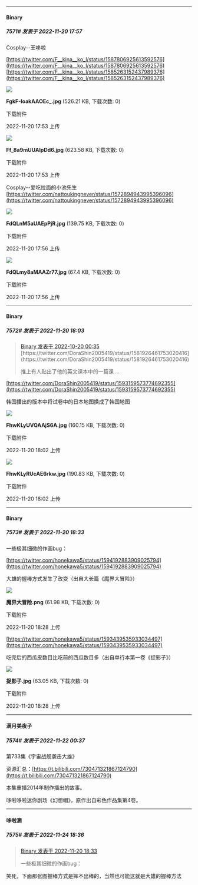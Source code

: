 

*****

####  Binary  
##### 7571#       发表于 2022-11-20 17:57

Cosplay--王哆啦

[https://twitter.com/F__kina__ko_l/status/1587806925613592576](https://twitter.com/F__kina__ko_l/status/1587806925613592576)
[https://twitter.com/F__kina__ko_l/status/1585263152437989376](https://twitter.com/F__kina__ko_l/status/1585263152437989376)

<img src="https://img.saraba1st.com/forum/202211/20/175353d3ecxjpwcigkx2py.jpg" referrerpolicy="no-referrer">

<strong>FgkF-IoakAAOEc_.jpg</strong> (526.21 KB, 下载次数: 0)

下载附件

2022-11-20 17:53 上传

<img src="https://img.saraba1st.com/forum/202211/20/175354w79uffocte7hw078.jpg" referrerpolicy="no-referrer">

<strong>Ff_8a9mUUAIpDd6.jpg</strong> (623.58 KB, 下载次数: 0)

下载附件

2022-11-20 17:53 上传

Cosplay--爱吃拉面的小池先生
[https://twitter.com/nattoukingnever/status/1572894943995396096](https://twitter.com/nattoukingnever/status/1572894943995396096)

<img src="https://img.saraba1st.com/forum/202211/20/175648pu7tct46vcv1tv7u.jpg" referrerpolicy="no-referrer">

<strong>FdQLnM5aUAEpPjR.jpg</strong> (139.75 KB, 下载次数: 0)

下载附件

2022-11-20 17:56 上传

<img src="https://img.saraba1st.com/forum/202211/20/175648nsu313uawp1uiunu.jpg" referrerpolicy="no-referrer">

<strong>FdQLmy8aMAAZr77.jpg</strong> (67.4 KB, 下载次数: 0)

下载附件

2022-11-20 17:56 上传



*****

####  Binary  
##### 7572#       发表于 2022-11-20 18:03

<blockquote><a href="httphttps://bbs.saraba1st.com/2b/forum.php?mod=redirect&amp;goto=findpost&amp;pid=57996834&amp;ptid=1034361" target="_blank">Binary 发表于 2022-10-20 00:35</a>
[https://twitter.com/DoraShin2005419/status/1581926461753020416](https://twitter.com/DoraShin2005419/status/1581926461753020416)

推上有人贴出了他的英文课本中的一篇课 ...</blockquote>
[https://twitter.com/DoraShin2005419/status/1593159573774692355](https://twitter.com/DoraShin2005419/status/1593159573774692355)

韩国播出的版本中将试卷中的日本地图换成了韩国地图

<img src="https://img.saraba1st.com/forum/202211/20/180253bhjzgzygd9fx7chr.jpg" referrerpolicy="no-referrer">

<strong>FhwKLyUVQAAjS6A.jpg</strong> (160.15 KB, 下载次数: 0)

下载附件

2022-11-20 18:02 上传

<img src="https://img.saraba1st.com/forum/202211/20/180253ikgzdetl5psml9ta.jpg" referrerpolicy="no-referrer">

<strong>FhwKLyRUcAE6rkw.jpg</strong> (190.83 KB, 下载次数: 0)

下载附件

2022-11-20 18:02 上传



*****

####  Binary  
##### 7573#       发表于 2022-11-20 18:33

一些极其细微的作画bug：

[https://twitter.com/honekawa5/status/1594192883909025794](https://twitter.com/honekawa5/status/1594192883909025794)

大雄的握棒方式发生了改变（出自大长篇《魔界大冒险》）

<img src="https://img.saraba1st.com/forum/202211/20/182826hu9m946xklij300v.png" referrerpolicy="no-referrer">

<strong>魔界大冒险.png</strong> (61.98 KB, 下载次数: 0)

下载附件

2022-11-20 18:28 上传

[https://twitter.com/honekawa5/status/1593439535933034497](https://twitter.com/honekawa5/status/1593439535933034497)

吃完后的西瓜皮数目比吃前的西瓜数目多（出自单行本第一卷《捉影子》）

<img src="https://img.saraba1st.com/forum/202211/20/182826zvhkmhkhtvgllkzm.jpg" referrerpolicy="no-referrer">

<strong>捉影子.jpg</strong> (63.05 KB, 下载次数: 0)

下载附件

2022-11-20 18:28 上传



*****

####  满月美夜子  
##### 7574#       发表于 2022-11-22 00:37

第733集《宇宙战舰袭击大雄》

资源汇总：[https://t.bilibili.com/730471321867124790](https://t.bilibili.com/730471321867124790)

本集重播2014年制作播出的故事。

哆啦哆啦迷你剧场《幻想帽》，原作出自彩色作品集第4卷。



*****

####  哆啦溯  
##### 7575#       发表于 2022-11-24 18:36

<blockquote><a href="httphttps://bbs.saraba1st.com/2b/forum.php?mod=redirect&amp;goto=findpost&amp;pid=58524268&amp;ptid=1034361" target="_blank">Binary 发表于 2022-11-20 18:33</a>

一些极其细微的作画bug：</blockquote>
笑死，下面那张图握棒方式是挥不出棒的，当然也可能这就是大雄的握棒方法

